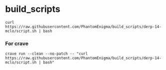
# build_scripts

```
curl https://raw.githubusercontent.com/PhantomEnigma/build_scripts/derp-14-mclo/script.sh | bash
```

### For crave
```
crave run --clean --no-patch -- "curl https://raw.githubusercontent.com/PhantomEnigma/build_scripts/derp-14-mclo/script.sh | bash"
```
